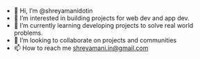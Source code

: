 - 👋 Hi, I’m @shreyamanidotin
- 👀 I’m interested in building projects for web dev and app dev.
- 🌱 I’m currently learning developing projects to solve real world problems.
- 💞️ I’m looking to collaborate on projects and communities
- 📫 How to reach me shreyamani.in@gmail.com

<!---
shreyamanidotin/shreyamanidotin is a ✨ special ✨ repository because its `README.md` (this file) appears on your GitHub profile.
You can click the Preview link to take a look at your changes.
--->
